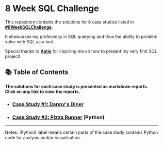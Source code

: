 # 8 Week SQL Challenge

This repository contains the solutions for 8 case studies listed in **[#8WeekSQLChallenge](https://8weeksqlchallenge.com)**.

It showcases my proficiency in SQL querying and thus the ability to problem solve with SQL as a tool.

Special thanks to **[Katie](https://github.com/katiehuangx)** for inspiring me on how to present my very first SQL project!

## 📚 Table of Contents

**The solutions for each case study is presented as markdown reports. Click on any link to view the reports.**

- ### [Case Study #1: Danny's Diner](https://github.com/nacht29/8-Week-SQL-Challenge/tree/main/Case%20Study%20%231%20-%20Danny's%20Diner/README.md)
- ### [Case Study #2: Pizza Runner](https://github.com/nacht29/8-Week-SQL-Challenge/blob/main/Case%20Study%20%232%20-%20Pizza%20Runner/README.md) (Python)

***

Notes:
(Python) label means certain parts of the case study contains Python code for analysis and/or visualisation.